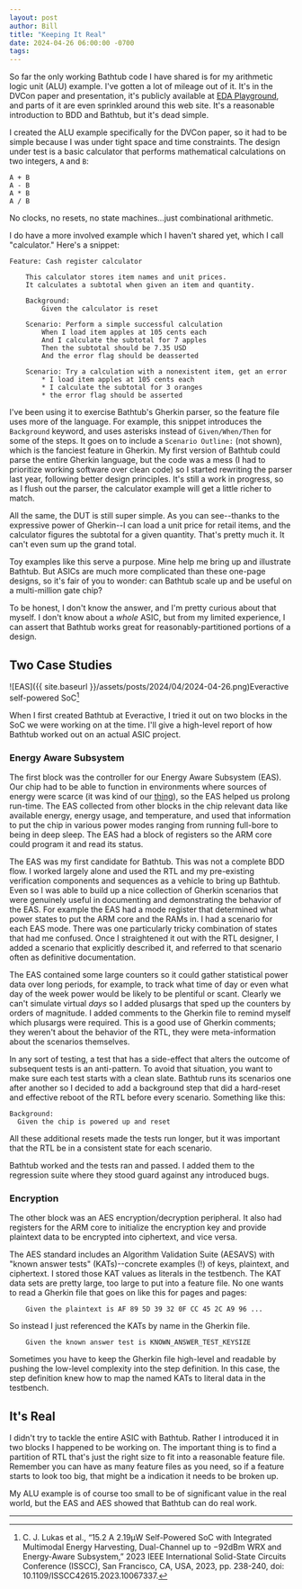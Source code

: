 ```yaml
---
layout: post
author: Bill
title: "Keeping It Real"
date: 2024-04-26 06:00:00 -0700
tags: 
---
```

So far the only working Bathtub code I have shared is for my arithmetic logic unit (ALU) example.
I've gotten a lot of mileage out of it.
It's in the DVCon paper and presentation, it's publicly available at [EDA Playground](https://edaplayground.com/x/Prp5), and parts of it are even sprinkled around this web site.
It's a reasonable introduction to BDD and Bathtub, but it's dead simple.

I created the ALU example specifically for the DVCon paper, so it had to be simple because I was under tight space and time constraints.
The design under test is a basic calculator that performs mathematical calculations on two integers, `A` and `B`:
```
A + B
A - B
A * B
A / B
```
No clocks, no resets, no state machines...just combinational arithmetic.

I do have a more involved example which I haven't shared yet, which I call "calculator."
Here's a snippet:

```gherkin
Feature: Cash register calculator

    This calculator stores item names and unit prices.
    It calculates a subtotal when given an item and quantity.
    
    Background:
        Given the calculator is reset

    Scenario: Perform a simple successful calculation
        When I load item apples at 105 cents each
        And I calculate the subtotal for 7 apples
        Then the subtotal should be 7.35 USD
        And the error flag should be deasserted

    Scenario: Try a calculation with a nonexistent item, get an error
        * I load item apples at 105 cents each
        * I calculate the subtotal for 3 oranges
        * the error flag should be asserted
```
I've been using it to exercise Bathtub's Gherkin parser, so the feature file uses more of the language.
For example, this snippet introduces the `Background` keyword, and uses asterisks instead of `Given/When/Then` for some of the steps.
It goes on to include a `Scenario Outline:` (not shown), which is the fanciest feature in Gherkin.
My first version of Bathtub could parse the entire Gherkin language, but the code was a mess (I had to prioritize working software over clean code) so I started rewriting the parser last year, following better design principles.
It's still a work in progress, so as I flush out the parser, the calculator example will get a little richer to match.

All the same, the DUT is still super simple.
As you can see--thanks to the expressive power of Gherkin--I can load a unit price for retail items, and the calculator figures the subtotal for a given quantity.
That's pretty much it.
It can't even sum up the grand total.

Toy examples like this serve a purpose.
Mine help me bring up and illustrate Bathtub.
But ASICs are much more complicated than these one-page designs, so it's fair of you to wonder: can Bathtub scale up and be useful on a multi-million gate chip?

To be honest, I don't know the answer, and I'm pretty curious about that myself.
I don't know about a _whole_ ASIC, but from my limited experience, I can assert that Bathtub works great for reasonably-partitioned portions of a design.

## Two Case Studies

![EAS]({{ site.baseurl }}/assets/posts/2024/04/2024-04-26.png)Everactive self-powered SoC[^citation]

[^citation]: C. J. Lukas et al., “15.2 A 2.19µW Self-Powered SoC with Integrated Multimodal Energy Harvesting, Dual-Channel up to −92dBm WRX and Energy-Aware Subsystem,” 2023 IEEE International Solid-State Circuits Conference (ISSCC), San Francisco, CA, USA, 2023, pp. 238-240, doi: 10.1109/ISSCC42615.2023.10067337.

When I first created Bathtub at Everactive, I tried it out on two blocks in the SoC we were working on at the time.
I'll give a high-level report of how Bathtub worked out on an actual ASIC project.

### Energy Aware Subsystem

The first block was the controller for our Energy Aware Subsystem (EAS).
Our chip had to be able to function in environments where sources of energy were scarce (it was kind of our [thing](https://everactive.com/batteryless-technology/)), so the EAS helped us prolong run-time.
The EAS collected from other blocks in the chip relevant data like available energy, energy usage, and temperature, and used that information to put the chip in various power modes ranging from running full-bore to being in deep sleep.
The EAS had a block of registers so the ARM core could program it and read its status.

The EAS was my first candidate for Bathtub.
This was not a complete BDD flow.
I worked largely alone and used the RTL and my pre-existing verification components and sequences as a vehicle to bring up Bathtub.
Even so I was able to build up a nice collection of Gherkin scenarios that were genuinely useful in documenting and demonstrating the behavior of the EAS.
For example the EAS had a mode register that determined what power states to put the ARM core and the RAMs in.
I had a scenario for each EAS mode.
There was one particularly tricky combination of states that had me confused.
Once I straightened it out with the RTL designer, I added a scenario that explicitly described it, and referred to that scenario often as definitive documentation.

The EAS contained some large counters so it could gather statistical power data over long periods, for example, to track what time of day or even what day of the week power would be likely to be plentiful or scant.
Clearly we can't simulate virtual _days_ so I added plusargs that sped up the counters by orders of magnitude.
I added comments to the Gherkin file to remind myself which plusargs were required.
This is a good use of Gherkin comments; they weren't about the behavior of the RTL, they were meta-information about the scenarios themselves.

In any sort of testing, a test that has a side-effect that alters the outcome of subsequent tests is an anti-pattern.
To avoid that situation, you want to make sure each test starts with a clean slate.
Bathtub runs its scenarios one after another so I decided to add a background step that did a hard-reset and effective reboot of the RTL before every scenario. Something like this:

```gherkin
Background:
  Given the chip is powered up and reset
```

All these additional resets made the tests run longer, but it was important that the RTL be in a consistent state for each scenario.

Bathtub worked and the tests ran and passed.
I added them to the regression suite where they stood guard against any introduced bugs.

### Encryption

The other block was an AES encryption/decryption peripheral.
It also had registers for the ARM core to initialize the encryption key and provide plaintext data to be encrypted into ciphertext, and vice versa.

The AES standard includes an Algorithm Validation Suite (AESAVS) with "known answer tests" (KATs)--concrete examples (!) of keys, plaintext, and ciphertext.
I stored those KAT values as literals in the testbench.
The KAT data sets are pretty large, too large to put into a feature file.
No one wants to read a Gherkin file that goes on like this for pages and pages:

```gherkin
    Given the plaintext is AF 89 5D 39 32 0F CC 45 2C A9 96 ...
```

So instead I just referenced the KATs by name in the Gherkin file.

```gherkin
    Given the known answer test is KNOWN_ANSWER_TEST_KEYSIZE
```

Sometimes you have to keep the Gherkin file high-level and readable by pushing the low-level complexity into the step definition.
In this case, the step definition knew how to map the named KATs to literal data in the testbench.

## It's Real

I didn't try to tackle the entire ASIC with Bathtub.
Rather I introduced it in two blocks I happened to be working on.
The important thing is to find a partition of RTL that's just the right size to fit into a reasonable feature file.
Remember you can have as many feature files as you need, so if a feature starts to look too big, that might be a indication it needs to be broken up.

My ALU example is of course too small to be of significant value in the real world, but the EAS and AES showed that Bathtub can do real work. 

---

